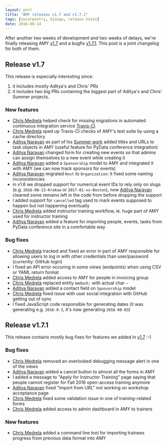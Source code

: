 ```yaml
---
layout: post
title: "AMY releases v1.7 and v1.7.1"
tags: [swcarpentry, django, release notes]
date: 2016-08-14
---
```


After another two weeks of development and two weeks of delays, we're finally
releasing AMY [v1.7][] and a bugfix [v1.7.1][]. This post is a joint changelog
for both of them.

## Release v1.7

This release is especially interesting since:

1. it includes mostly Aditya's and Chris' PRs
2. it includes two big PRs containing the biggest part of Aditya's and Chris'
   Summer projects.

### New features

* [Chris Medrela][] helped check for missing migrations in automated continuous
  integration service [Travis-CI](https://travis-ci.org/)
* [Chris Medrela][] sped up Travis-CI checks of AMY's test suite by using
  a cache directory
* [Aditya Narayan][] as part of his
  [Summer work](https://blog.narayanaditya.in/) added titles and URLs to task
  objects in AMY (useful feature for PyData conference integration)
* [Aditya Narayan][] changed form for creating new events so that admins can
  assign themselves to a new event while creating it
* [Aditya Narayan][] added a `Sponsorship` model to AMY and integrated it with
  AMY (we can now track sponsors for events)
* [Aditya Narayan][] migrated `Host` to `Organization`: it fixed some naming
  inconsistencies
* in v1.6 we dropped support for numerical event IDs to rely only on slugs
  (e.g. `2016-08-13-Krakow` or `2017-01-xx-Boston`), now [Aditya Narayan][]
  cleaned some remains left in the code from before dropping the support
* I added support for `cancelled` tag used to mark events supposed to happen
  but not happening eventually
* [Chris Medrela][] added instructor training workflow, ie. huge part of AMY
  used for instructor training
* [Aditya Narayan][] added a feature for importing people, events, tasks from
  PyData conference site in a comfortable way

### Bug fixes

* [Chris Medrela][] tracked and fixed an error in part of AMY responsible for
  allowing users to log in with other credentials than user/password
  (currently: GitHub login)
* I fixed an API error occuring in some views (endpoints) when using CSV or
  YAML return format
* [Chris Medrela][] added access to AMY for people in invoicing group
* [Chris Medrela][] replaced entity `&mdash;` with actual char `—`
* [Aditya Narayan][] added a contact field on `Sponsorship` model
* [Chris Medrela][] fixed issue with user social integration with GitHub
  getting out of sync
* I fixed JavaScript code responsible for generating dates (it was generating
  e.g. `2016-8-3`, it's now generating `2016-08-03`)

## Release v1.7.1

This release contains mostly bug fixes for features we added in [v1.7][] :-)

### Bug fixes

* [Chris Medrela][] removed an overlooked debugging message alert in one of the
  views
* [Aditya Narayan][] added a cancel button to almost all the forms in AMY
* I added a message to "Apply for Instructor Training" page saying that people
  cannot register for Fall 2016 open-access training anymore
* [Aditya Narayan][] fixed "Import from URL" not working on workshop acceptance
  page
* [Chris Medrela][] fixed some validation issue in one of training-related
  forms
* [Chris Medrela][] added access to admin dashboard in AMY to trainers

### New features

* [Chris Medrela][] added a command line tool for importing trainees progress
  from previous data format into AMY

  [v1.7]: https://github.com/swcarpentry/amy/milestone/28
  [v1.7.1]: https://github.com/swcarpentry/amy/milestone/33
  [Chris Medrela]: https://github.com/chrismedrela
  [Aditya Narayan]: https://github.com/narayanaditya95
